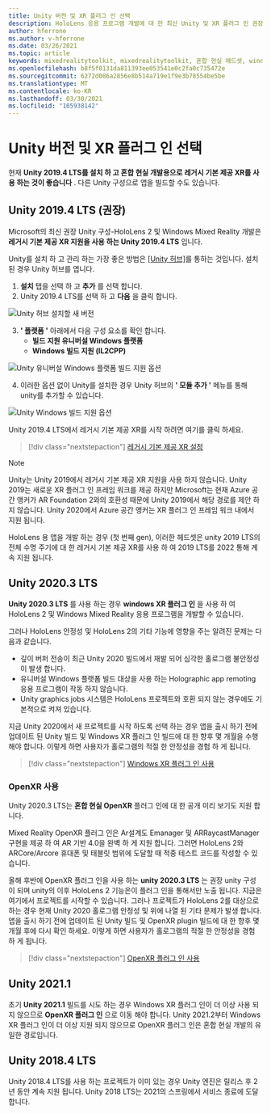 ```yaml
---
title: Unity 버전 및 XR 플러그 인 선택
description: HoloLens 응용 프로그램 개발에 대 한 최신 Unity 및 XR 플러그 인 권장 사항을 최신으로 유지 합니다.
author: hferrone
ms.author: v-hferrone
ms.date: 03/26/2021
ms.topic: article
keywords: mixedrealitytoolkit, mixedrealitytoolkit, 혼합 현실 헤드셋, windows mixed reality 헤드셋, 가상 현실 헤드셋, unity
ms.openlocfilehash: b8f5f0131da811393ee053541e0c2fa0c735472e
ms.sourcegitcommit: 6272d086a2856e8b514a719e1f9e3b78554be5be
ms.translationtype: MT
ms.contentlocale: ko-KR
ms.lasthandoff: 03/30/2021
ms.locfileid: "105938142"
---
```

# <a name="choosing-a-unity-version-and-xr-plugin"></a>Unity 버전 및 XR 플러그 인 선택

현재 **Unity 2019.4 LTS를 설치 하 고 혼합 현실 개발용으로 레거시 기본 제공 XR를 사용 하는 것이 좋습니다** . 다른 Unity 구성으로 앱을 빌드할 수도 있습니다.

## <a name="unity-20194-lts-recommended"></a>Unity 2019.4 LTS (권장)

Microsoft의 최신 권장 Unity 구성-HoloLens 2 및 Windows Mixed Reality 개발은 **레거시 기본 제공 XR 지원을 사용 하는 Unity 2019.4 LTS** 입니다.

Unity를 설치 하 고 관리 하는 가장 좋은 방법은 <a href="https://unity3d.com/get-unity/download" target="_blank">[Unity 허브]</a>를 통하는 것입니다. 설치 된 경우 Unity 허브를 엽니다.

1. **설치** 탭을 선택 하 고 **추가** 를 선택 합니다.
2. Unity 2019.4 LTS를 선택 하 고 **다음** 을 클릭 합니다.

![Unity 허브 설치할 새 버전](images/unity-hub-img-01.png)

3. **' 플랫폼 '** 아래에서 다음 구성 요소를 확인 합니다.
    * **빌드 지원 유니버설 Windows 플랫폼** 
    * **Windows 빌드 지원 (IL2CPP)**

![Unity 유니버설 Windows 플랫폼 빌드 지원 옵션](../images/Unity_Install_Option_UWP.png)

4. 이러한 옵션 없이 Unity를 설치한 경우 Unity 허브의 **' 모듈 추가 '** 메뉴를 통해 unity를 추가할 수 있습니다.

![Unity Windows 빌드 지원 옵션](../images/Unity_Install_Option_UWP2.png)

Unity 2019.4 LTS에서 레거시 기본 제공 XR를 시작 하려면 여기를 클릭 하세요.

> [!div class="nextstepaction"]
> [레거시 기본 제공 XR 설정](legacy-xr-support.md)

> [!NOTE]
> Unity는 Unity 2019에서 레거시 기본 제공 XR 지원을 사용 하지 않습니다.  Unity 2019는 새로운 XR 플러그 인 프레임 워크를 제공 하지만 Microsoft는 현재 Azure 공간 앵커가 AR Foundation 2와의 호환성 때문에 Unity 2019에서 해당 경로를 제안 하지 않습니다.  Unity 2020에서 Azure 공간 앵커는 XR 플러그 인 프레임 워크 내에서 지원 됩니다.

HoloLens 용 앱을 개발 하는 경우 (첫 번째 gen), 이러한 헤드셋은 unity 2019 LTS의 전체 수명 주기에 대 한 레거시 기본 제공 XR를 사용 하 여 2019 LTS를 2022 통해 계속 지원 됩니다.

## <a name="unity-20203-lts"></a>Unity 2020.3 LTS 

**Unity 2020.3 LTS** 를 사용 하는 경우 **windows XR 플러그 인** 을 사용 하 여 HoloLens 2 및 Windows Mixed Reality 응용 프로그램을 개발할 수 있습니다.

그러나 HoloLens 안정성 및 HoloLens 2의 기타 기능에 영향을 주는 알려진 문제는 다음과 같습니다. 

* 깊이 버퍼 전송이 최근 Unity 2020 빌드에서 재발 되어 심각한 홀로그램 불안정성이 발생 합니다.
* 유니버설 Windows 플랫폼 빌드 대상을 사용 하는 Holographic app remoting 응용 프로그램이 작동 하지 않습니다.
* Unity graphics jobs 시스템은 HoloLens 프로젝트와 호환 되지 않는 경우에도 기본적으로 켜져 있습니다.

지금 Unity 2020에서 새 프로젝트를 시작 하도록 선택 하는 경우 앱을 출시 하기 전에 업데이트 된 Unity 빌드 및 Windows XR 플러그 인 빌드에 대 한 향후 몇 개월을 수행 해야 합니다.  이렇게 하면 사용자가 홀로그램의 적절 한 안정성을 경험 하 게 됩니다.

> [!div class="nextstepaction"]
> [Windows XR 플러그 인 사용](windows-xr-plugin.md)

### <a name="using-openxr"></a>OpenXR 사용

Unity 2020.3 LTS는 **혼합 현실 OpenXR** 플러그 인에 대 한 공개 미리 보기도 지원 합니다.

Mixed Reality OpenXR 플러그 인은 Ar설계도 Emanager 및 ARRaycastManager 구현을 제공 하 여 AR 기반 4.0을 완벽 하 게 지원 합니다. 그러면 HoloLens 2와 ARCore/Arcore 휴대폰 및 태블릿 범위에 도달할 때 적중 테스트 코드를 작성할 수 있습니다. 

올해 후반에 OpenXR 플러그 인을 사용 하는 **unity 2020.3 LTS** 는 권장 unity 구성이 되며 unity의 이후 HoloLens 2 기능은이 플러그 인을 통해서만 노출 됩니다.  지금은 여기에서 프로젝트를 시작할 수 있습니다. 그러나 프로젝트가 HoloLens 2를 대상으로 하는 경우 현재 Unity 2020 홀로그램 안정성 및 위에 나열 된 기타 문제가 발생 합니다.  앱을 출시 하기 전에 업데이트 된 Unity 빌드 및 OpenXR plugin 빌드에 대 한 향후 몇 개월 후에 다시 확인 하세요.  이렇게 하면 사용자가 홀로그램의 적절 한 안정성을 경험 하 게 됩니다. 

> [!div class="nextstepaction"]
> [OpenXR 플러그 인 사용](openxr-getting-started.md)

## <a name="unity-20211"></a>Unity 2021.1

초기 **Unity 2021.1** 빌드를 시도 하는 경우 Windows XR 플러그 인이 더 이상 사용 되지 않으므로 **OpenXR 플러그 인** 으로 이동 해야 합니다.  Unity 2021.2부터 Windows XR 플러그 인이 더 이상 지원 되지 않으므로 OpenXR 플러그 인은 혼합 현실 개발의 유일한 경로입니다.

## <a name="unity-20184-lts"></a>Unity 2018.4 LTS

Unity 2018.4 LTS를 사용 하는 프로젝트가 이미 있는 경우 Unity 엔진은 릴리스 후 2 년 동안 계속 지원 됩니다.  Unity 2018 LTS는 2021의 스프링에서 서비스 종료에 도달 합니다.
